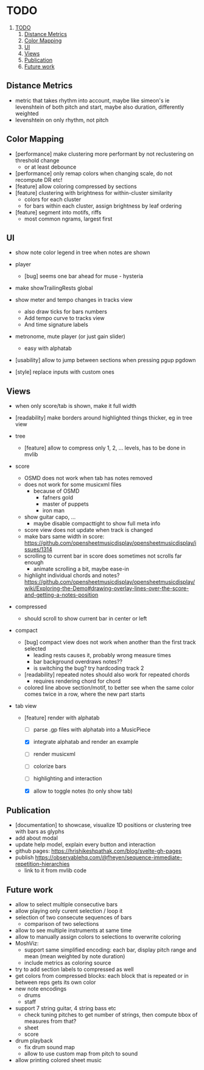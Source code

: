 # TODO

1. [TODO](#todo)
   1. [Distance Metrics](#distance-metrics)
   2. [Color Mapping](#color-mapping)
   3. [UI](#ui)
   4. [Views](#views)
   5. [Publication](#publication)
   6. [Future work](#future-work)


## Distance Metrics

- metric that takes rhythm into account, maybe like simeon's ie levenshtein of both pitch and start, maybe also duration, differently weighted
- levenshtein on only rhythm, not pitch

## Color Mapping

- [performance] make clustering more performant by not reclustering on threshold change
  - or at least debounce
- [performance] only remap colors when changing scale, do not recompute DR etc!
- [feature] allow coloring compressed by sections
- [feature] clustering with brightness for within-cluster similarity
  - colors for each cluster
  - for bars within each cluster, assign brightness by leaf ordering
- [feature] segment into motifs, riffs
   - most common ngrams, largest first

## UI

- show note color legend in tree when notes are shown
- player
  - [bug] seems one bar ahead for muse - hysteria
- make showTrailingRests global
- show meter and tempo changes in tracks view
    - also draw ticks for bars numbers
    - Add tempo curve to tracks view
    - And time signature labels
- metronome, mute player (or just gain slider)
  - easy with alphatab

- [usability] allow to jump between sections when pressing pgup pgdown
- [style] replace inputs with custom ones


## Views

- when only score/tab is shown, make it full width

- [readability] make borders around highlighted things thicker, eg in tree view

- tree
  - [feature] allow to compress only 1, 2, ... levels, has to be done in mvlib

- score
  - OSMD does not work when tab has notes removed
  - does not work for some musicxml files
    - because of OSMD
      - fafners gold
      - master of puppets
      - iron man
  - show guitar capo, ...
      - maybe disable compacttight to show full meta info
  - score view does not update when track is changed
  - make bars same width in score: https://github.com/opensheetmusicdisplay/opensheetmusicdisplay/issues/1314
  - scrolling to current bar in score does sometimes not scrolls far enough
      - animate scrolling a bit, maybe ease-in
  - highlight individual chords and notes? https://github.com/opensheetmusicdisplay/opensheetmusicdisplay/wiki/Exploring-the-Demo#drawing-overlay-lines-over-the-score-and-getting-a-notes-position

- compressed
  - should scroll to show current bar in center or left

- compact
  - [bug] compact view does not work when another than the first track selected
    - leading rests causes it, probably wrong measure times
    - bar background overdraws notes??
    - is switching the bug? try hardcoding track 2
  - [readability] repeated notes should also work for repeated chords
    - requires rendering chord for chord
  - colored line above section/motif, to better see when the same color comes twice in a row, where the new part starts

- tab view
  - [feature] render with alphatab
    - [ ] parse .gp files with alphatab into a MusicPiece
    - [x] integrate alphatab and render an example
    - [ ] render musicxml
    - [ ] colorize bars
    - [ ] highlighting and interaction
    - [x] allow to toggle notes (to only show tab)



## Publication

- [documentation] to showcase, visualize 1D positions or clustering tree with bars as glyphs
- add about modal
- update help model, explain every button and interaction
- github pages: https://hrishikeshpathak.com/blog/svelte-gh-pages
- publish https://observablehq.com/@fheyen/sequence-immediate-repetition-hierarchies
  - link to it from mvlib code


## Future work

- allow to select multiple consecutive bars
- allow playing only curent selection / loop it
- selection of two consecute sequences of bars
  - comparison of two selections
- allow to see multiple instruments at same time
- allow to manually assign colors to selections to overwrite coloring
- MoshViz:
  - support same simplified encoding: each bar, display pitch range and mean (mean weighted by note duration)
  - include metrics as coloring source
- try to add section labels to compressed as well
- get colors from compressed blocks: each block that is repeated or in between reps gets its own color
- new note encodings
  - drums
  - staff
- support 7 string guitar, 4 string bass etc
  - check tuning pitches to get number of strings, then compute bbox of measures from that?
  - sheet
  - score
- drum playback
  - fix drum sound map
  - allow to use custom map from pitch to sound
- allow printing colored sheet music
